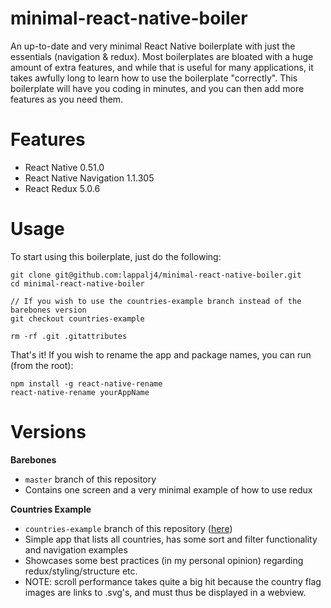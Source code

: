 # minimal-react-native-boiler
An up-to-date and very minimal React Native boilerplate with just the essentials (navigation & redux). Most boilerplates are bloated with a huge amount of extra features, and while that is useful for many applications, it takes awfully long to learn how to use the boilerplate "correctly". This boilerplate will have you coding in minutes, and you can then add more features as you need them.

# Features

* React Native 0.51.0
* React Native Navigation 1.1.305
* React Redux 5.0.6

# Usage

To start using this boilerplate, just do the following:

```
git clone git@github.com:lappalj4/minimal-react-native-boiler.git
cd minimal-react-native-boiler

// If you wish to use the countries-example branch instead of the barebones version
git checkout countries-example

rm -rf .git .gitattributes
```

That's it! If you wish to rename the app and package names, you can run (from the root):

```
npm install -g react-native-rename
react-native-rename yourAppName
```

# Versions

**Barebones**

* `master` branch of this repository
* Contains one screen and a very minimal example of how to use redux

**Countries Example**
* `countries-example` branch of this repository ([here](https://github.com/lappalj4/minimal-react-native-boiler/tree/countries-example))
* Simple app that lists all countries, has some sort and filter functionality and navigation examples
* Showcases some best practices (in my personal opinion) regarding redux/styling/structure etc.
* NOTE: scroll performance takes quite a big hit because the country flag images are links to .svg's, and must thus be displayed in a webview.
